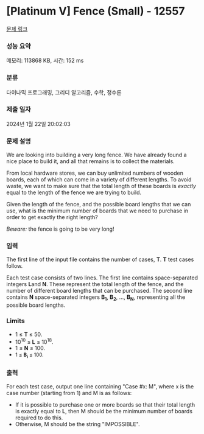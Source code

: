 # [Platinum V] Fence (Small) - 12557 

[문제 링크](https://www.acmicpc.net/problem/12557) 

### 성능 요약

메모리: 113868 KB, 시간: 152 ms

### 분류

다이나믹 프로그래밍, 그리디 알고리즘, 수학, 정수론

### 제출 일자

2024년 1월 22일 20:02:03

### 문제 설명

<p>We are looking into building a very long fence. We have already found a nice place to build it, and all that remains is to collect the materials.</p>

<p>From local hardware stores, we can buy unlimited numbers of wooden boards, each of which can come in a variety of different lengths. To avoid waste, we want to make sure that the total length of these boards is <em>exactly</em> equal to the length of the fence we are trying to build.</p>

<p>Given the length of the fence, and the possible board lengths that we can use, what is the minimum number of boards that we need to purchase in order to get exactly the right length?</p>

<p><em>Beware:</em> the fence is going to be very long!</p>

### 입력 

 <p>The first line of the input file contains the number of cases, <strong>T</strong>. <strong>T</strong> test cases follow.</p>

<p>Each test case consists of two lines. The first line contains space-separated integers <strong>L</strong>and <strong>N</strong>. These represent the total length of the fence, and the number of different board lengths that can be purchased. The second line contains <strong>N</strong> space-separated integers <strong>B<sub>1</sub></strong>, <strong>B<sub>2</sub></strong>, ..., <strong>B<sub>N</sub></strong>, representing all the possible board lengths.</p>

<h3>Limits</h3>

<ul>
	<li>1 ≤ <strong>T</strong> ≤ 50.</li>
	<li>10<sup>10</sup> ≤ <strong>L</strong> ≤ 10<sup>18</sup>.</li>
	<li>1 ≤ <strong>N</strong> ≤ 100.</li>
	<li><span style="font-size:13px">1 ≤ </span><strong style="font-size:13px">B<sub>i</sub></strong><span style="font-size:13px"> ≤ 100.</span></li>
</ul>

### 출력 

 <p>For each test case, output one line containing "Case #x: M", where x is the case number (starting from 1) and M is as follows:</p>

<ul>
	<li>If it is possible to purchase one or more boards so that their total length is exactly equal to <strong>L</strong>, then M should be the minimum number of boards required to do this.</li>
	<li>Otherwise, M should be the string "IMPOSSIBLE".</li>
</ul>

